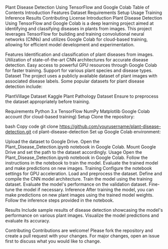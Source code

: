 Plant Disease Detection Using TensorFlow and Google Colab
Table of Contents
Introduction
Features
Dataset
Requirements
Setup
Usage
Training
Inference
Results
Contributing
License
Introduction
Plant Disease Detection Using TensorFlow and Google Colab is a deep learning project aimed at identifying and classifying diseases in plants from images. This project leverages TensorFlow for building and training convolutional neural networks (CNNs) and utilizes Google Colab for cloud-based training, allowing for efficient model development and experimentation.

Features
Identification and classification of plant diseases from images.
Utilization of state-of-the-art CNN architectures for accurate disease detection.
Easy access to powerful GPU resources through Google Colab for faster training.
Support for various plant species and disease types.
Dataset
The project uses a publicly available dataset of plant images with associated disease labels. Some popular datasets for plant disease detection include:

PlantVillage Dataset
Kaggle Plant Pathology Dataset
Ensure to preprocess the dataset appropriately before training.

Requirements
Python 3.x
TensorFlow
NumPy
Matplotlib
Google Colab account (for cloud-based training)
Setup
Clone the repository:

bash
Copy code
git clone https://github.com/yourusername/plant-disease-detection.git
cd plant-disease-detection
Set up Google Colab environment:

Upload the dataset to Google Drive.
Open the Plant_Disease_Detection.ipynb notebook in Google Colab.
Mount Google Drive and set the path to the dataset accordingly.
Usage
Open the Plant_Disease_Detection.ipynb notebook in Google Colab.
Follow the instructions in the notebook to train the model.
Evaluate the trained model and make predictions on new images.
Training
Configure the notebook settings for GPU acceleration.
Load and preprocess the dataset.
Define and compile the CNN model architecture.
Train the model using the training dataset.
Evaluate the model's performance on the validation dataset.
Fine-tune the model if necessary.
Inference
After training the model, you can make predictions on new plant images using the trained model weights. Follow the inference steps provided in the notebook.

Results
Include sample results of disease detection showcasing the model's performance on various plant images. Visualize the model predictions and evaluate its accuracy.

Contributing
Contributions are welcome! Please fork the repository and create a pull request with your changes. For major changes, open an issue first to discuss what you would like to change.
